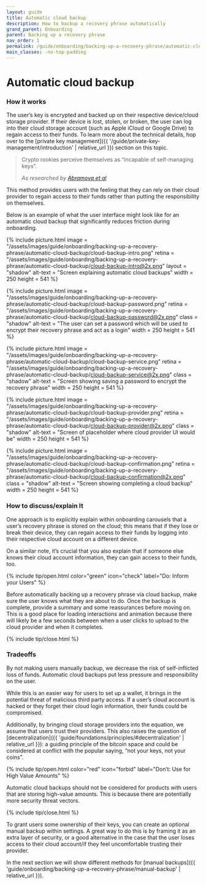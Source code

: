 ```yaml
---
layout: guide
title: Automatic cloud backup
description: How to backup a recovery phrase automatically
grand_parent: Onboarding
parent: Backing up a recovery phrase
nav_order: 1
permalink: /guide/onboarding/backing-up-a-recovery-phrase/automatic-cloud-backup/
main_classes: -no-top-padding
---
```


# Automatic cloud backup

### How it works

The user’s key is encrypted and backed up on their respective device/cloud storage provider. If their device is lost, stolen, or broken, the user can log into their cloud storage account (such as Apple iCloud or Google Drive) to regain access to their funds. To learn more about the technical details, hop over to the [private key management]({{ '/guide/private-key-management/introduction' | relative_url }}) section on this topic.

> Crypto rookies perceive themselves as “incapable of self-managing keys”.
>
> <cite>As researched by <a href="https://voskart.de/pdf/u_in_crypto.pdf">Abramova et al</a></cite>

This method provides users with the feeling that they can rely on their cloud provider to regain access to their funds rather than putting the responsibility on themselves.

Below is an example of what the user interface might look like for an automatic cloud backup that significantly reduces friction during onboarding.

<div class="image-slide-gallery">

{% include picture.html
   image = "/assets/images/guide/onboarding/backing-up-a-recovery-phrase/automatic-cloud-backup/cloud-backup-intro.png"
   retina = "/assets/images/guide/onboarding/backing-up-a-recovery-phrase/automatic-cloud-backup/cloud-backup-intro@2x.png"
   layout = "shadow"
   alt-text = "Screen explaining automatic cloud backups"
   width = 250
   height = 541
%}

{% include picture.html
     image = "/assets/images/guide/onboarding/backing-up-a-recovery-phrase/automatic-cloud-backup/cloud-backup-password.png"
   retina = "/assets/images/guide/onboarding/backing-up-a-recovery-phrase/automatic-cloud-backup/cloud-backup-password@2x.png"
   class = "shadow"
   alt-text = "The user can set a password which will be used to encrypt their recovery phrase and act as a login"
   width = 250
   height = 541
%}

{% include picture.html
     image = "/assets/images/guide/onboarding/backing-up-a-recovery-phrase/automatic-cloud-backup/cloud-backup-service.png"
   retina = "/assets/images/guide/onboarding/backing-up-a-recovery-phrase/automatic-cloud-backup/cloud-backup-service@2x.png"
   class = "shadow"
   alt-text = "Screen showing saving a password to encrypt the recovery phrase"
   width = 250
   height = 541
%}

{% include picture.html
     image = "/assets/images/guide/onboarding/backing-up-a-recovery-phrase/automatic-cloud-backup/cloud-backup-provider.png"
   retina = "/assets/images/guide/onboarding/backing-up-a-recovery-phrase/automatic-cloud-backup/cloud-backup-provider@2x.png"
   class = "shadow"
   alt-text = "Screen of placeholder where cloud provider UI would be"
   width = 250
   height = 541
%}

{% include picture.html
   image = "/assets/images/guide/onboarding/backing-up-a-recovery-phrase/automatic-cloud-backup/cloud-backup-confirmation.png"
   retina = "/assets/images/guide/onboarding/backing-up-a-recovery-phrase/automatic-cloud-backup/cloud-backup-confirmation@2x.png"
   class = "shadow"
   alt-text = "Screen showing completing a cloud backup"
   width = 250
   height = 541
%}

</div>

### How to discuss/explain It

One approach is to explicitly explain within onboarding carousels that a user’s recovery phrase is stored on the cloud; this means that if they lose or break their device, they can regain access to their funds by logging into their respective cloud account on a different device.

On a similar note, it’s crucial that you also explain that if someone else knows their cloud account information, they can gain access to their funds, too.

{% include tip/open.html color="green" icon="check" label="Do: Inform your Users" %}

Before automatically backing up a recovery phrase via cloud backup, make sure the user knows what they are about to do. Once the backup is complete, provide a summary and some reassurances before moving on. This is a good place for loading interactions and animation because there will likely be a few seconds between when a user clicks to upload to the cloud provider and when it completes.

{% include tip/close.html %}

### Tradeoffs

By not making users manually backup, we decrease the risk of self-inflicted loss of funds. Automatic cloud backups put less pressure and responsibility on the user.

While this is an easier way for users to set up a wallet, it brings in the potential threat of malicious third party access. If a user’s cloud account is hacked or they forget their cloud login information, their funds could be compromised.

Additionally, by bringing cloud storage providers into the equation, we assume that users trust their providers. This also raises the question of [decentralization]({{ 'guide/foundations/principles/#decentralization' | relative_url }}): a guiding principle of the bitcoin space and could be considered at conflict with the popular saying, “not your keys, not your coins”.

{% include tip/open.html color="red" icon="forbid" label="Don’t: Use for High Value Amounts" %}

Automatic cloud backups should not be considered for products with users that are storing high-value amounts. This is because there are potentially more security threat vectors.

{% include tip/close.html %}

To grant users some ownership of their keys, you can create an optional manual backup within settings. A great way to do this is by framing it as an extra layer of security, or a good alternative in the case that the user loses access to their cloud account/if they feel uncomfortable trusting their provider.

In the next section we will show different methods for [manual backups]({{ 'guide/onboarding/backing-up-a-recovery-phrase/manual-backup' | relative_url }}).
